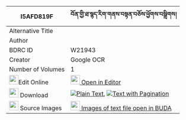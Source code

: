 |I5AFD819F|བོན་གྱི་ཐ་སྙད་རིག་གནས་བསྟན་བཅོས་ཕྱོགས་བསྒྲིགས། 
| --- | --- 
|Alternative Title |
|Author | 
|BDRC ID | W21943
|Creator | Google OCR
|Number of Volumes| 1
|<img width="25" src="https://img.icons8.com/color/25/000000/edit-property.png">Edit Online| [<img width="25" src="https://avatars.githubusercontent.com/u/45091458?s=200&v=4"> Open in Editor](http://editor.openpecha.org/I5AFD819F)
|<img width="25" src="https://img.icons8.com/fluent/48/000000/download-2.png"/>  Download | [![](https://img.icons8.com/color/20/000000/txt.png)Plain Text](https://github.com/Openpecha/I5AFD819F/releases/download/v1/bon_gyi_tanye_rikne_tencho_cho_plain_I5AFD819F.zip), [![](https://img.icons8.com/color/20/000000/txt.png)Text with Pagination](https://github.com/Openpecha/I5AFD819F/releases/download/v1/bon_gyi_tanye_rikne_tencho_cho_pages_I5AFD819F.zip)
|<img width="25" src="https://img.icons8.com/plasticine/100/000000/pictures-folder.png"/>  Source Images | [<img width="25" src="https://library.bdrc.io/icons/BUDA-small.svg"> Images of text file open in BUDA](https://library.bdrc.io/show/bdr:W21943)